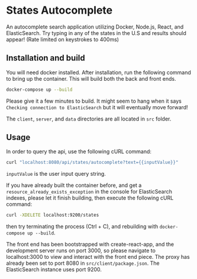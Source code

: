 # States Autocomplete

An autocomplete search application utilizing Docker, Node.js, React, and ElasticSearch. Try typing in any of the states in the U.S and results should appear! (Rate limited on keystrokes to 400ms)

## Installation and build

You will need docker installed. After installation, run the following command to bring up the container. This will build both the back and front ends.

```bash
docker-compose up --build
```

Please give it a few minutes to build. It might seem to hang when it says `Checking connection to ElasticSearch` but it will eventually move forward!

The `client`, `server`, and `data` directories are all located in `src` folder.

## Usage
In order to query the api, use the following cURL command:

```bash
curl "localhost:8080/api/states/autocomplete?text={{inputValue}}"
```
`inputValue` is the user input query string.

If you have already built the container before, and get a `resource_already_exists_exception` in the console for ElasticSearch indexes, please let it finish building, then execute the following cURL command:

```bash
curl -XDELETE localhost:9200/states
```
then try terminating the process (Ctrl + C), and rebuilding with `docker-compose up --build`.

The front end has been bootstrapped with create-react-app, and the development server runs on port 3000, so please navigate to localhost:3000 to view and interact with the front end piece. The proxy has already been set to port 8080 in `src/client/package.json`. The ElasticSearch instance uses port 9200.